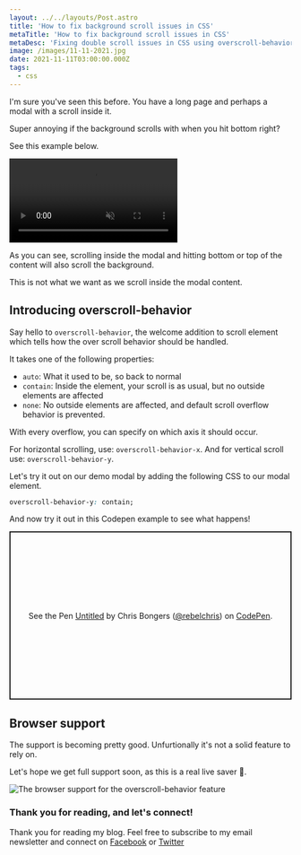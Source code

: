 ```yaml
---
layout: ../../layouts/Post.astro
title: 'How to fix background scroll issues in CSS'
metaTitle: 'How to fix background scroll issues in CSS'
metaDesc: 'Fixing double scroll issues in CSS using overscroll-behavior'
image: /images/11-11-2021.jpg
date: 2021-11-11T03:00:00.000Z
tags:
  - css
---
```


I'm sure you've seen this before. You have a long page and perhaps a modal with a scroll inside it.

Super annoying if the background scrolls with when you hit bottom right?

See this example below.

<!-- ![How to fix background scroll issues in CSS](https://cdn.hashnode.com/res/hashnode/image/upload/v1635662922659/TWVbDSc4K.gif) -->
<video autoplay loop muted playsinline>
  <source src="https://res.cloudinary.com/daily-dev-tips/video/upload/v1635662937/modal-scroll_brax5x.webm" type="video/webm" />
  <source src="https://res.cloudinary.com/daily-dev-tips/video/upload/v1635662937/modal-scroll_gz2bge.mp4" type="video/mp4" />
</video>

As you can see, scrolling inside the modal and hitting bottom or top of the content will also scroll the background.

This is not what we want as we scroll inside the modal content.

## Introducing overscroll-behavior

Say hello to `overscroll-behavior`, the welcome addition to scroll element which tells how the over scroll behavior should be handled.

It takes one of the following properties:

- `auto`: What it used to be, so back to normal
- `contain`: Inside the element, your scroll is as usual, but no outside elements are affected
- `none`: No outside elements are affected, and default scroll overflow behavior is prevented.

With every overflow, you can specify on which axis it should occur.

For horizontal scrolling, use: `overscroll-behavior-x`.
And for vertical scroll use: `overscroll-behavior-y`.

Let's try it out on our demo modal by adding the following CSS to our modal element.

```css
overscroll-behavior-y: contain;
```

And now try it out in this Codepen example to see what happens!

<p class="codepen" data-height="300" data-default-tab="js,result" data-slug-hash="OJjxRby" data-user="rebelchris" style="height: 300px; box-sizing: border-box; display: flex; align-items: center; justify-content: center; border: 2px solid; margin: 1em 0; padding: 1em;">
  <span>See the Pen <a href="https://codepen.io/rebelchris/pen/OJjxRby">
  Untitled</a> by Chris Bongers (<a href="https://codepen.io/rebelchris">@rebelchris</a>)
  on <a href="https://codepen.io">CodePen</a>.</span>
</p>
<script async src="https://cpwebassets.codepen.io/assets/embed/ei.js"></script>

## Browser support

The support is becoming pretty good. Unfurtionally it's not a solid feature to rely on.

Let's hope we get full support soon, as this is a real live saver 👀.

<picture>
<source type="image/webp" srcset="https://caniuse.bitsofco.de/image/css-overscroll-behavior.webp" />
<source type="image/png" srcset="https://caniuse.bitsofco.de/image/css-overscroll-behavior.png" />
<img src="https://caniuse.bitsofco.de/image/css-overscroll-behavior.jpg" alt="The browser support for the overscroll-behavior feature" />
</picture>

### Thank you for reading, and let's connect!

Thank you for reading my blog. Feel free to subscribe to my email newsletter and connect on [Facebook](https://www.facebook.com/DailyDevTipsBlog) or [Twitter](https://twitter.com/DailyDevTips1)
